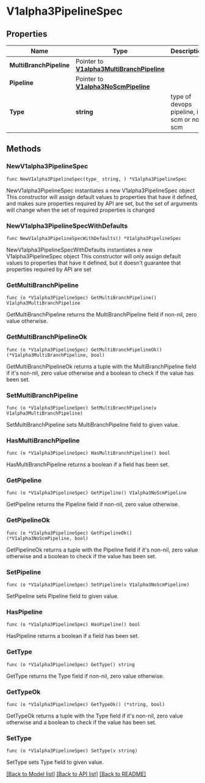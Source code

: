 # V1alpha3PipelineSpec

## Properties

Name | Type | Description | Notes
------------ | ------------- | ------------- | -------------
**MultiBranchPipeline** | Pointer to [**V1alpha3MultiBranchPipeline**](V1alpha3MultiBranchPipeline.md) |  | [optional] 
**Pipeline** | Pointer to [**V1alpha3NoScmPipeline**](V1alpha3NoScmPipeline.md) |  | [optional] 
**Type** | **string** | type of devops pipeline, in scm or no scm | 

## Methods

### NewV1alpha3PipelineSpec

`func NewV1alpha3PipelineSpec(type_ string, ) *V1alpha3PipelineSpec`

NewV1alpha3PipelineSpec instantiates a new V1alpha3PipelineSpec object
This constructor will assign default values to properties that have it defined,
and makes sure properties required by API are set, but the set of arguments
will change when the set of required properties is changed

### NewV1alpha3PipelineSpecWithDefaults

`func NewV1alpha3PipelineSpecWithDefaults() *V1alpha3PipelineSpec`

NewV1alpha3PipelineSpecWithDefaults instantiates a new V1alpha3PipelineSpec object
This constructor will only assign default values to properties that have it defined,
but it doesn't guarantee that properties required by API are set

### GetMultiBranchPipeline

`func (o *V1alpha3PipelineSpec) GetMultiBranchPipeline() V1alpha3MultiBranchPipeline`

GetMultiBranchPipeline returns the MultiBranchPipeline field if non-nil, zero value otherwise.

### GetMultiBranchPipelineOk

`func (o *V1alpha3PipelineSpec) GetMultiBranchPipelineOk() (*V1alpha3MultiBranchPipeline, bool)`

GetMultiBranchPipelineOk returns a tuple with the MultiBranchPipeline field if it's non-nil, zero value otherwise
and a boolean to check if the value has been set.

### SetMultiBranchPipeline

`func (o *V1alpha3PipelineSpec) SetMultiBranchPipeline(v V1alpha3MultiBranchPipeline)`

SetMultiBranchPipeline sets MultiBranchPipeline field to given value.

### HasMultiBranchPipeline

`func (o *V1alpha3PipelineSpec) HasMultiBranchPipeline() bool`

HasMultiBranchPipeline returns a boolean if a field has been set.

### GetPipeline

`func (o *V1alpha3PipelineSpec) GetPipeline() V1alpha3NoScmPipeline`

GetPipeline returns the Pipeline field if non-nil, zero value otherwise.

### GetPipelineOk

`func (o *V1alpha3PipelineSpec) GetPipelineOk() (*V1alpha3NoScmPipeline, bool)`

GetPipelineOk returns a tuple with the Pipeline field if it's non-nil, zero value otherwise
and a boolean to check if the value has been set.

### SetPipeline

`func (o *V1alpha3PipelineSpec) SetPipeline(v V1alpha3NoScmPipeline)`

SetPipeline sets Pipeline field to given value.

### HasPipeline

`func (o *V1alpha3PipelineSpec) HasPipeline() bool`

HasPipeline returns a boolean if a field has been set.

### GetType

`func (o *V1alpha3PipelineSpec) GetType() string`

GetType returns the Type field if non-nil, zero value otherwise.

### GetTypeOk

`func (o *V1alpha3PipelineSpec) GetTypeOk() (*string, bool)`

GetTypeOk returns a tuple with the Type field if it's non-nil, zero value otherwise
and a boolean to check if the value has been set.

### SetType

`func (o *V1alpha3PipelineSpec) SetType(v string)`

SetType sets Type field to given value.



[[Back to Model list]](../README.md#documentation-for-models) [[Back to API list]](../README.md#documentation-for-api-endpoints) [[Back to README]](../README.md)


